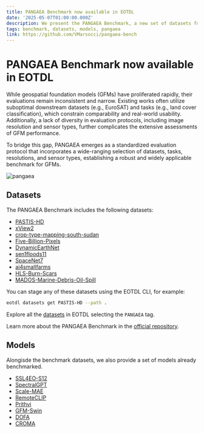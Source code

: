 ```yaml
---
title: PANGAEA Benchmark now available in EOTDL
date: '2025-05-07T01:00:00.000Z'
description: We present the PANGAEA Benchmark, a new set of datasets for benchmarking the performance of Earth Observation Foundation Models.
tags: benchmark, datasets, models, pangaea
link: https://github.com/VMarsocci/pangaea-bench
---
```


# PANGAEA Benchmark now available in EOTDL

While geospatial foundation models (GFMs) have proliferated rapidly, their evaluations remain inconsistent and narrow. Existing works often utilize suboptimal downstream datasets (e.g., EuroSAT) and tasks (e.g., land cover classification), which constrain comparability and real-world usability. Additionally, a lack of diversity in evaluation protocols, including image resolution and sensor types, further complicates the extensive assessments of GFM performance.

To bridge this gap, PANGAEA emerges as a standardized evaluation protocol that incorporates a wide-ranging selection of datasets, tasks, resolutions, and sensor types, establishing a robust and widely applicable benchmark for GFMs.

![pangaea](/blog/pangaea/geofmbenchmark.png)

## Datasets

The PANGAEA Benchmark includes the following datasets:

- [PASTIS-HD](https://www.eotdl.com/datasets/PASTIS-HD)
- [xView2](https://www.eotdl.com/datasets/xView2)
- [crop-type-mapping-south-sudan](https://www.eotdl.com/datasets/crop-type-mapping-south-sudan)
- [Five-Billion-Pixels](https://www.eotdl.com/datasets/Five-Billion-Pixels)
- [DynamicEarthNet](https://www.eotdl.com/datasets/DynamicEarthNet)
- [sen1floods11](https://www.eotdl.com/datasets/sen1floods11)
- [SpaceNet7](https://www.eotdl.com/datasets/SpaceNet7)
- [ai4smallfarms](https://www.eotdl.com/datasets/ai4smallfarms)
- [HLS-Burn-Scars](https://www.eotdl.com/datasets/HLS-Burn-Scars)
- [MADOS-Marine-Debris-Oil-Spill](https://www.eotdl.com/datasets/MADOS-Marine-Debris-Oil-Spill)

You can stage any of these datasets using the EOTDL CLI, for example:

```bash
eotdl datasets get PASTIS-HD --path .
```

Explore all the [datasets](/datasets) in EOTDL selecting the `PANGAEA` tag.

Learn more about the PANGAEA Benchmark in the [official repository](https://github.com/VMarsocci/pangaea-bench).

## Models

Alongisde the benchmark datasets, we also provide a set of models already benchmarked.

- [SSL4EO-S12](https://www.eotdl.com/models/SSL4EO-S12)
- [SpectralGPT](http://eotdl.com/models/SpectralGPT)
- [Scale-MAE](https://www.eotdl.com/models/Scale-MAE)
- [RemoteCLIP](http://eotdl.com/models/RemoteCLIP)
- [Prithvi](https://www.eotdl.com/models/Prithvi)
- [GFM-Swin](https://www.eotdl.com/models/GFM-Swin)
- [DOFA](https://www.eotdl.com/models/DOFA)
- [CROMA](https://www.eotdl.com/models/CROMA)